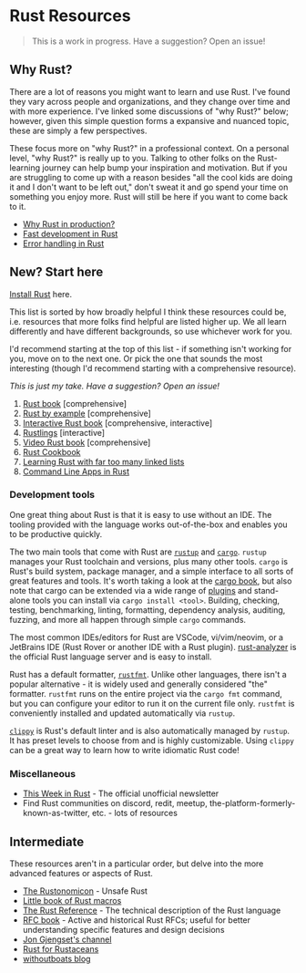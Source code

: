 # Rust Resources

> This is a work in progress. Have a suggestion? Open an issue!

## Why Rust?

There are a lot of reasons you might want to learn and use Rust. I've found
they vary across people and organizations, and they change over time and with
more experience. I've linked some discussions of "why Rust?" below; however,
given this simple question forms a expansive and nuanced topic, these are
simply a few perspectives.

These focus more on "why Rust?" in a professional context. On a personal level,
"why Rust?" is really up to you. Talking to other folks on the Rust-learning
journey can help bump your inspiration and motivation. But if you are
struggling to come up with a reason besides "all the cool kids are doing it and
I don't want to be left out," don't sweat it and go spend your time on
something you enjoy more. Rust will still be here if you want to come back to
it.

* [Why Rust in
  production?](https://corrode.dev/why-rust/#reasons-for-using-rust-in-production)
* [Fast development in
  Rust](https://blog.sdf.com/i/142481359/fearless-refactors)
* [Error handling in Rust](https://barretts.club/posts/go-errors/)

## New? Start here

[Install Rust](https://www.rust-lang.org/tools/install) here.

This list is sorted by how broadly helpful I think these resources could be,
i.e. resources that more folks find helpful are listed higher up. We all learn
differently and have different backgrounds, so use whichever work for you.

I'd recommend starting at the top of this list - if something isn't working for
you, move on to the next one. Or pick the one that sounds the most interesting
(though I'd recommend starting with a comprehensive resource).

_This is just my take. Have a suggestion? Open an issue!_

1. [Rust book](https://doc.rust-lang.org/book/) [comprehensive]
2. [Rust by example](https://doc.rust-lang.org/rust-by-example/)
   [comprehensive]
4. [Interactive Rust book](https://rust-book.cs.brown.edu/) [comprehensive,
   interactive]
3. [Rustlings](https://github.com/rust-lang/rustlings) [interactive]
5. [Video Rust
   book](https://www.youtube.com/watch?v=OX9HJsJUDxA&list=PLai5B987bZ9CoVR-QEIN9foz4QCJ0H2Y8)
   [comprehensive]
6. [Rust
   Cookbook](https://rust-lang-nursery.github.io/rust-cookbook/intro.html)
7. [Learning Rust with far too many linked
   lists](https://rust-unofficial.github.io/too-many-lists/)
8. [Command Line Apps in Rust](https://rust-cli.github.io/book/index.html)

### Development tools

One great thing about Rust is that it is easy to use without an IDE. The
tooling provided with the language works out-of-the-box and enables you to be
productive quickly.

The two main tools that come with Rust are
[`rustup`](https://rust-lang.github.io/rustup/) and
[`cargo`](https://doc.rust-lang.org/cargo/). `rustup` manages your Rust
toolchain and versions, plus many other tools. `cargo` is Rust's build system,
package manager, and a simple interface to all sorts of great features and
tools. It's worth taking a look at the [cargo
book](https://doc.rust-lang.org/cargo/), but also note that cargo can be
extended via a wide range of
[plugins](https://crates.io/categories/development-tools::cargo-plugins) and
stand-alone tools you can install via `cargo install <tool>`. Building,
checking, testing, benchmarking, linting, formatting, dependency analysis,
auditing, fuzzing, and more all happen through simple `cargo` commands.

The most common IDEs/editors for Rust are VSCode, vi/vim/neovim, or a JetBrains
IDE (Rust Rover or another IDE with a Rust plugin).
[rust-analyzer](https://rust-analyzer.github.io/) is the official Rust language
server and is easy to install.

Rust has a default formatter,
[`rustfmt`](https://github.com/rust-lang/rustfmt). Unlike other languages,
there isn't a popular alternative - it is widely used and generally considered
"the" formatter. `rustfmt` runs on the entire project via the `cargo fmt`
command, but you can configure your editor to run it on the current file only.
`rustfmt` is conveniently installed and updated automatically via `rustup`.

[`clippy`](https://doc.rust-lang.org/nightly/clippy/) is Rust's default linter
and is also automatically managed by `rustup`. It has preset levels to choose
from and is highly customizable. Using `clippy` can be a great way to learn how
to write idiomatic Rust code!

### Miscellaneous

* [This Week in Rust](https://this-week-in-rust.org/) - The official unofficial
  newsletter
* Find Rust communities on discord, redit, meetup,
  the-platform-formerly-known-as-twitter, etc. - lots of resources

## Intermediate

These resources aren't in a particular order, but delve into the more advanced
features or aspects of Rust.

* [The Rustonomicon](https://doc.rust-lang.org/nomicon/) - Unsafe Rust
* [Little book of Rust macros](https://danielkeep.github.io/tlborm/book/README.html)
* [The Rust Reference](https://doc.rust-lang.org/reference/index.html) - The
  technical description of the Rust language
* [RFC book](https://rust-lang.github.io/rfcs/) - Active and historical Rust
  RFCs; useful for better understanding specific features and design decisions
* [Jon Gjengset's channel](https://www.youtube.com/@jonhoo)
* [Rust for Rustaceans](https://nostarch.com/rust-rustaceans)
* [withoutboats blog](https://without.boats/)
